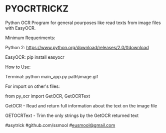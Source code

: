 # PYOCRTRICKZ
Python OCR Program for general pourposes like read texts from image files with EasyOCR.

Minimum Requeriments:

Python 2: https://www.python.org/download/releases/2.0/#download

EasyOCR: pip install easyocr

How to Use:

Terminal: python main_app.py path\image.gif

For import on other's files:

from py_ocr import GetOCR, GetOCRText

GetOCR - Read and return full information about the text on the image file

GETOCRText - Trim the only strings by the GetOCR returned text

#asytrick
#github.com/ssmool
#eusmool@gmail.com
